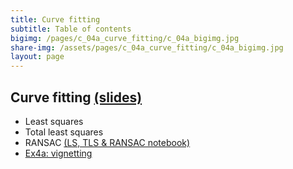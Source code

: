 ```yaml
---
title: Curve fitting
subtitle: Table of contents
bigimg: /pages/c_04a_curve_fitting/c_04a_bigimg.jpg
share-img: /assets/pages/c_04a_curve_fitting/c_04a_bigimg.jpg
layout: page
---
```


## **Curve fitting** [(slides)](/pages/c_04a_curve_fitting/Curve_fitting.pdf)
- Least squares
- Total least squares
- RANSAC [(LS, TLS & RANSAC notebook)](/pages/c_04a_curve_fitting/least_squares_nb/)
- [Ex4a: vignetting](/pages/c_04a_curve_fitting/ex4a/)